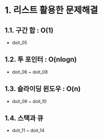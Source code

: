 # 1. 리스트 활용한 문제해결
## 1.1. 구간 합 : O(1)
- doit_05
## 1.2. 투 포인터 : O(nlogn)
- doit_06 ~ doit_08
## 1.3. 슬라이딩 윈도우 : O(n)
- doit_09 ~ doit_10
## 1.4. 스택과 큐
- doit_11 ~ doit_14

